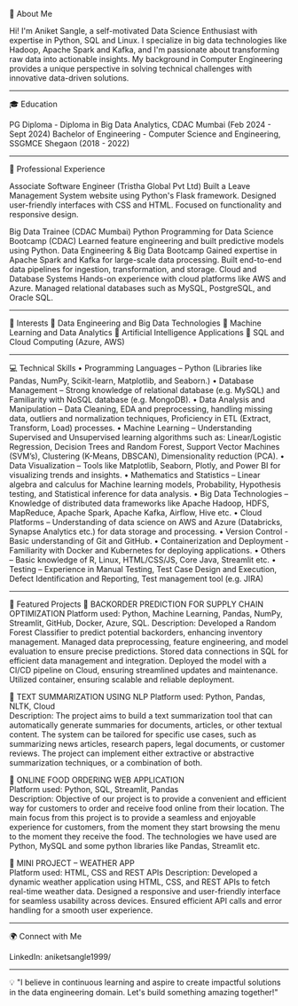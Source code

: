 🌟 About Me

Hi! I'm Aniket Sangle, a self-motivated Data Science Enthusiast with expertise in Python, SQL and Linux. I specialize in big data technologies like Hadoop, Apache Spark and Kafka, and I'm passionate about transforming raw data into actionable insights. My background in Computer Engineering provides a unique perspective in solving technical challenges with innovative data-driven solutions.

-----------------------------------------------------------------------------------------------------------------------------------------------------------------------------------------------

🎓 Education

PG Diploma - Diploma in Big Data Analytics, CDAC Mumbai (Feb 2024 - Sept 2024)
Bachelor of Engineering - Computer Science and Engineering, SSGMCE Shegaon (2018 - 2022)

-----------------------------------------------------------------------------------------------------------------------------------------------------------------------------------------------

💼 Professional Experience

Associate Software Engineer (Tristha Global Pvt Ltd)
Built a Leave Management System website using Python's Flask framework.
Designed user-friendly interfaces with CSS and HTML.
Focused on functionality and responsive design.

Big Data Trainee (CDAC Mumbai)
Python Programming for Data Science Bootcamp (CDAC)
Learned feature engineering and built predictive models using Python.
Data Engineering & Big Data Bootcamp
Gained expertise in Apache Spark and Kafka for large-scale data processing.
Built end-to-end data pipelines for ingestion, transformation, and storage.
Cloud and Database Systems
Hands-on experience with cloud platforms like AWS and Azure.
Managed relational databases such as MySQL, PostgreSQL, and Oracle SQL.

-----------------------------------------------------------------------------------------------------------------------------------------------------------------------------------------------

🚀 Interests
🎯 Data Engineering and Big Data Technologies
🎯 Machine Learning and Data Analytics
🎯 Artificial Intelligence Applications
🎯 SQL and Cloud Computing (Azure, AWS)

-----------------------------------------------------------------------------------------------------------------------------------------------------------------------------------------------

💻 Technical Skills
• Programming Languages – Python (Libraries like Pandas, NumPy, Scikit-learn, Matplotlib, and Seaborn.) 
• Database Management – Strong knowledge of relational database (e.g. MySQL) and Familiarity with NoSQL database (e.g. 
MongoDB). 
• Data Analysis and Manipulation – Data Cleaning, EDA and preprocessing, handling missing data, outliers and normalization 
techniques, Proficiency in ETL (Extract, Transform, Load) processes. 
• Machine Learning – Understanding Supervised and Unsupervised learning algorithms such as: Linear/Logistic Regression, 
Decision Trees and Random Forest, Support Vector Machines (SVM’s), Clustering (K-Means, DBSCAN), Dimensionality reduction 
(PCA). 
• Data Visualization – Tools like Matplotlib, Seaborn, Plotly, and Power BI for visualizing trends and insights. 
• Mathematics and Statistics – Linear algebra and calculus for Machine learning models, Probability, Hypothesis testing, and 
Statistical inference for data analysis. 
• Big Data Technologies – Knowledge of distributed data frameworks like Apache Hadoop, HDFS, MapReduce, Apache Spark, 
Apache Kafka, Airflow, Hive etc. 
• Cloud Platforms – Understanding of data science on AWS and Azure (Databricks, Synapse Analytics etc.) for data storage and 
processing. 
• Version Control - Basic understanding of Git and GitHub. 
• Containerization and Deployment - Familiarity with Docker and Kubernetes for deploying applications. 
• Others – Basic knowledge of R, Linux, HTML/CSS/JS, Core Java, Streamlit etc. 
• Testing – Experience in Manual Testing, Test Case Design and Execution, Defect Identification and Reporting, Test management 
tool (e.g. JIRA) 

-----------------------------------------------------------------------------------------------------------------------------------------------------------------------------------------------

📌 Featured Projects
 BACKORDER PREDICTION FOR SUPPLY CHAIN OPTIMIZATION 
Platform used: Python, Machine Learning, Pandas, NumPy, Streamlit, GitHub, Docker, Azure, SQL. 
Description:  Developed a Random Forest Classifier to predict potential backorders, enhancing inventory management. 
Managed data preprocessing, feature engineering, and model evaluation to ensure precise predictions.  Stored data 
connections in SQL for efficient data management and integration. Deployed the model with a CI/CD pipeline on Cloud, 
ensuring streamlined updates and maintenance. Utilized container, ensuring scalable and reliable deployment. 

 TEXT SUMMARIZATION USING NLP 
Platform used: Python, Pandas, NLTK, Cloud  
Description: The project aims to build a text summarization tool that can automatically generate summaries for 
documents, articles, or other textual content. The system can be tailored for specific use cases, such as summarizing 
news articles, research papers, legal documents, or customer reviews. The project can implement either extractive or 
abstractive summarization techniques, or a combination of both. 

 ONLINE FOOD ORDERING WEB APPLICATION  
Platform used: Python, SQL, Streamlit, Pandas  
Description: Objective of our project is to provide a convenient and efficient way for customers to order and receive 
food online from their location. The main focus from this project is to provide a seamless and enjoyable experience for 
customers, from the moment they start browsing the menu to the moment they receive the food. The technologies we 
have used are Python, MySQL and some python libraries like Pandas, Streamlit etc. 

 MINI PROJECT – WEATHER APP  
Platform used: HTML, CSS and REST APIs 
Description: Developed a dynamic weather application using HTML, CSS, and REST APIs to fetch real-time weather 
data. Designed a responsive and user-friendly interface for seamless usability across devices. Ensured efficient API calls 
and error handling for a smooth user experience.

-----------------------------------------------------------------------------------------------------------------------------------------------------------------------------------------------

🌍 Connect with Me

LinkedIn: aniketsangle1999/

-----------------------------------------------------------------------------------------------------------------------------------------------------------------------------------------------

💡 "I believe in continuous learning and aspire to create impactful solutions in the data engineering domain. Let's build something amazing together!"
